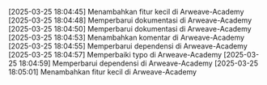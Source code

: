 [2025-03-25 18:04:45] Menambahkan fitur kecil di Arweave-Academy
[2025-03-25 18:04:48] Memperbarui dokumentasi di Arweave-Academy
[2025-03-25 18:04:50] Memperbarui dokumentasi di Arweave-Academy
[2025-03-25 18:04:53] Menambahkan komentar di Arweave-Academy
[2025-03-25 18:04:55] Memperbarui dependensi di Arweave-Academy
[2025-03-25 18:04:57] Memperbaiki typo di Arweave-Academy
[2025-03-25 18:04:59] Memperbarui dependensi di Arweave-Academy
[2025-03-25 18:05:01] Menambahkan fitur kecil di Arweave-Academy
